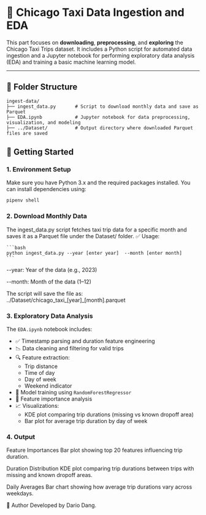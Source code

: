# 🚕 Chicago Taxi Data Ingestion and EDA

This part focuses on **downloading**, **preprocessing**, and **exploring** the Chicago Taxi Trips dataset. It includes a Python script for automated data ingestion and a Jupyter notebook for performing exploratory data analysis (EDA) and training a basic machine learning model.

---

## 📁 Folder Structure
```
ingest-data/
├── ingest_data.py       # Script to download monthly data and save as Parquet
├── EDA.ipynb            # Jupyter notebook for data preprocessing, visualization, and modeling
├── ../Dataset/          # Output directory where downloaded Parquet files are saved
```

## 🚀 Getting Started

### 1. Environment Setup

Make sure you have Python 3.x and the required packages installed. You can install dependencies using:
```bash
pipenv shell 
```

### 2. Download Monthly Data
The ingest_data.py script fetches taxi trip data for a specific month and saves it as a Parquet file under the Dataset/ folder.
✅ Usage:

    ```bash
    python ingest_data.py --year [enter year]  --month [enter month]
    ```

--year: Year of the data (e.g., 2023)

--month: Month of the data (1–12)

The script will save the file as: ../Dataset/chicago_taxi_[year]_[month].parquet

### 3. Exploratory Data Analysis 

The `EDA.ipynb` notebook includes:

- ✅ Timestamp parsing and duration feature engineering  
- 📉 Data cleaning and filtering for valid trips  
- 🔍 Feature extraction:
  - Trip distance  
  - Time of day  
  - Day of week  
  - Weekend indicator  
- 🤖 Model training using `RandomForestRegressor`  
- 🔢 Feature importance analysis  
- 📈 Visualizations:
  - KDE plot comparing trip durations (missing vs known dropoff area)  
  - Bar plot for average trip duration by day of week  


### 4. Output

Feature Importances
Bar plot showing top 20 features influencing trip duration.

Duration Distribution
KDE plot comparing trip durations between trips with missing and known dropoff areas.

Daily Averages
Bar chart showing how average trip durations vary across weekdays.

👤 Author
Developed by Dario Dang.